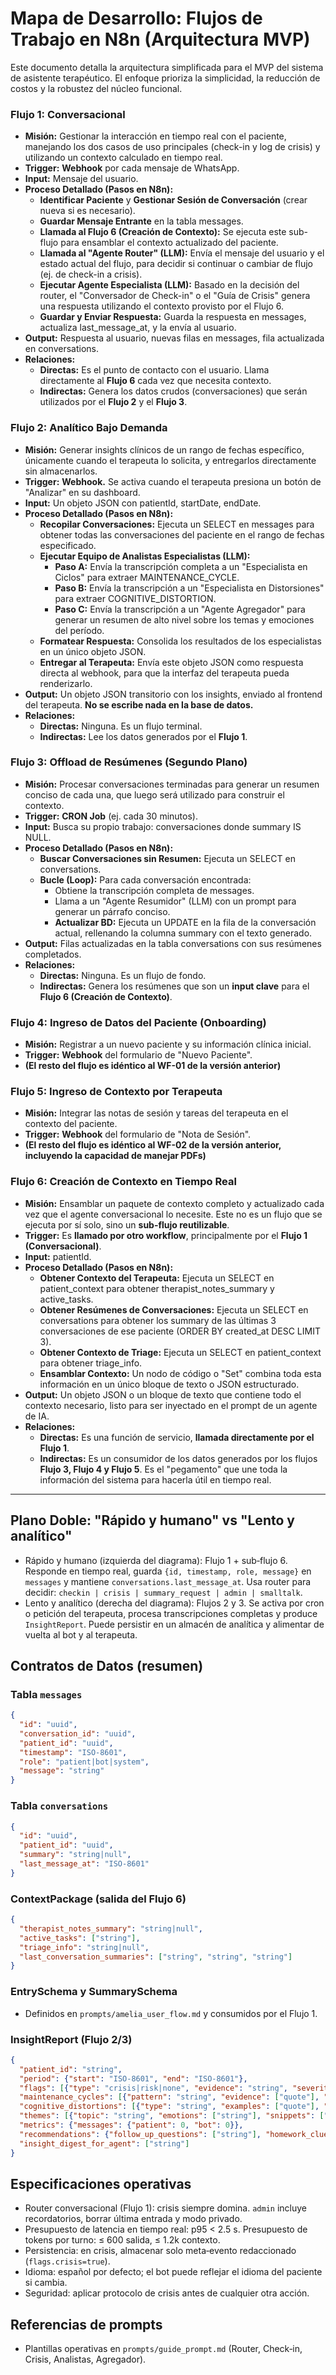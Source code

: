 # **Mapa de Desarrollo: Flujos de Trabajo en N8n (Arquitectura MVP)**

Este documento detalla la arquitectura simplificada para el MVP del sistema de asistente terapéutico. El enfoque prioriza la simplicidad, la reducción de costos y la robustez del núcleo funcional.

### **Flujo 1: Conversacional**

* **Misión:** Gestionar la interacción en tiempo real con el paciente, manejando los dos casos de uso principales (check-in y log de crisis) y utilizando un contexto calculado en tiempo real.  
* **Trigger:** **Webhook** por cada mensaje de WhatsApp.  
* **Input:** Mensaje del usuario.  
* **Proceso Detallado (Pasos en N8n):**  
  * **Identificar Paciente** y **Gestionar Sesión de Conversación** (crear nueva si es necesario).  
  * **Guardar Mensaje Entrante** en la tabla messages.  
  * **Llamada al Flujo 6 (Creación de Contexto):** Se ejecuta este sub-flujo para ensamblar el contexto actualizado del paciente.  
  * **Llamada al "Agente Router" (LLM):** Envía el mensaje del usuario y el estado actual del flujo, para decidir si continuar o cambiar de flujo (ej. de check-in a crisis).  
  * **Ejecutar Agente Especialista (LLM):** Basado en la decisión del router, el "Conversador de Check-in" o el "Guía de Crisis" genera una respuesta utilizando el contexto provisto por el Flujo 6\.  
  * **Guardar y Enviar Respuesta:** Guarda la respuesta en messages, actualiza last\_message\_at, y la envía al usuario.  
* **Output:** Respuesta al usuario, nuevas filas en messages, fila actualizada en conversations.  
* **Relaciones:**  
  * **Directas:** Es el punto de contacto con el usuario. Llama directamente al **Flujo 6** cada vez que necesita contexto.  
  * **Indirectas:** Genera los datos crudos (conversaciones) que serán utilizados por el **Flujo 2** y el **Flujo 3**.

### **Flujo 2: Analítico Bajo Demanda**

* **Misión:** Generar insights clínicos de un rango de fechas específico, únicamente cuando el terapeuta lo solicita, y entregarlos directamente sin almacenarlos.  
* **Trigger:** **Webhook.** Se activa cuando el terapeuta presiona un botón de "Analizar" en su dashboard.  
* **Input:** Un objeto JSON con patientId, startDate, endDate.  
* **Proceso Detallado (Pasos en N8n):**  
  * **Recopilar Conversaciones:** Ejecuta un SELECT en messages para obtener todas las conversaciones del paciente en el rango de fechas especificado.  
  * **Ejecutar Equipo de Analistas Especialistas (LLM):**  
    * **Paso A:** Envía la transcripción completa a un "Especialista en Ciclos" para extraer MAINTENANCE\_CYCLE.  
    * **Paso B:** Envía la transcripción a un "Especialista en Distorsiones" para extraer COGNITIVE\_DISTORTION.  
    * **Paso C:** Envía la transcripción a un "Agente Agregador" para generar un resumen de alto nivel sobre los temas y emociones del período.  
  * **Formatear Respuesta:** Consolida los resultados de los especialistas en un único objeto JSON.  
  * **Entregar al Terapeuta:** Envía este objeto JSON como respuesta directa al webhook, para que la interfaz del terapeuta pueda renderizarlo.  
* **Output:** Un objeto JSON transitorio con los insights, enviado al frontend del terapeuta. **No se escribe nada en la base de datos.**  
* **Relaciones:**  
  * **Directas:** Ninguna. Es un flujo terminal.  
  * **Indirectas:** Lee los datos generados por el **Flujo 1**.

### **Flujo 3: Offload de Resúmenes (Segundo Plano)**

* **Misión:** Procesar conversaciones terminadas para generar un resumen conciso de cada una, que luego será utilizado para construir el contexto.  
* **Trigger:** **CRON Job** (ej. cada 30 minutos).  
* **Input:** Busca su propio trabajo: conversaciones donde summary IS NULL.  
* **Proceso Detallado (Pasos en N8n):**  
  * **Buscar Conversaciones sin Resumen:** Ejecuta un SELECT en conversations.  
  * **Bucle (Loop):** Para cada conversación encontrada:  
    * Obtiene la transcripción completa de messages.  
    * Llama a un "Agente Resumidor" (LLM) con un prompt para generar un párrafo conciso.  
    * **Actualizar BD:** Ejecuta un UPDATE en la fila de la conversación actual, rellenando la columna summary con el texto generado.  
* **Output:** Filas actualizadas en la tabla conversations con sus resúmenes completados.  
* **Relaciones:**  
  * **Directas:** Ninguna. Es un flujo de fondo.  
  * **Indirectas:** Genera los resúmenes que son un **input clave** para el **Flujo 6 (Creación de Contexto)**.

### **Flujo 4: Ingreso de Datos del Paciente (Onboarding)**

* **Misión:** Registrar a un nuevo paciente y su información clínica inicial.  
* **Trigger:** **Webhook** del formulario de "Nuevo Paciente".  
* **(El resto del flujo es idéntico al WF-01 de la versión anterior)**

### **Flujo 5: Ingreso de Contexto por Terapeuta**

* **Misión:** Integrar las notas de sesión y tareas del terapeuta en el contexto del paciente.  
* **Trigger:** **Webhook** del formulario de "Nota de Sesión".  
* **(El resto del flujo es idéntico al WF-02 de la versión anterior, incluyendo la capacidad de manejar PDFs)**

### **Flujo 6: Creación de Contexto en Tiempo Real**

* **Misión:** Ensamblar un paquete de contexto completo y actualizado cada vez que el agente conversacional lo necesite. Este no es un flujo que se ejecuta por sí solo, sino un **sub-flujo reutilizable**.  
* **Trigger:** Es **llamado por otro workflow**, principalmente por el **Flujo 1 (Conversacional)**.  
* **Input:** patientId.  
* **Proceso Detallado (Pasos en N8n):**  
  * **Obtener Contexto del Terapeuta:** Ejecuta un SELECT en patient\_context para obtener therapist\_notes\_summary y active\_tasks.  
  * **Obtener Resúmenes de Conversaciones:** Ejecuta un SELECT en conversations para obtener los summary de las últimas 3 conversaciones de ese paciente (ORDER BY created\_at DESC LIMIT 3).  
  * **Obtener Contexto de Triage:** Ejecuta un SELECT en patient\_context para obtener triage\_info.  
  * **Ensamblar Contexto:** Un nodo de código o "Set" combina toda esta información en un único bloque de texto o JSON estructurado.  
* **Output:** Un objeto JSON o un bloque de texto que contiene todo el contexto necesario, listo para ser inyectado en el prompt de un agente de IA.  
* **Relaciones:**  
  * **Directas:** Es una función de servicio, **llamada directamente por el Flujo 1**.  
  * **Indirectas:** Es un consumidor de los datos generados por los flujos **Flujo 3, Flujo 4 y Flujo 5**. Es el "pegamento" que une toda la información del sistema para hacerla útil en tiempo real.

---

## Plano Doble: "Rápido y humano" vs "Lento y analítico"

- Rápido y humano (izquierda del diagrama): Flujo 1 + sub‑flujo 6. Responde en tiempo real, guarda `{id, timestamp, role, message}` en `messages` y mantiene `conversations.last_message_at`. Usa router para decidir: `checkin | crisis | summary_request | admin | smalltalk`.
- Lento y analítico (derecha del diagrama): Flujos 2 y 3. Se activa por cron o petición del terapeuta, procesa transcripciones completas y produce `InsightReport`. Puede persistir en un almacén de analítica y alimentar de vuelta al bot y al terapeuta.

## Contratos de Datos (resumen)

### Tabla `messages`
```json
{
  "id": "uuid",
  "conversation_id": "uuid",
  "patient_id": "uuid",
  "timestamp": "ISO-8601",
  "role": "patient|bot|system",
  "message": "string"
}
```

### Tabla `conversations`
```json
{
  "id": "uuid",
  "patient_id": "uuid",
  "summary": "string|null",
  "last_message_at": "ISO-8601"
}
```

### ContextPackage (salida del Flujo 6)
```json
{
  "therapist_notes_summary": "string|null",
  "active_tasks": ["string"],
  "triage_info": "string|null",
  "last_conversation_summaries": ["string", "string", "string"]
}
```

### EntrySchema y SummarySchema
- Definidos en `prompts/amelia_user_flow.md` y consumidos por el Flujo 1.

### InsightReport (Flujo 2/3)
```json
{
  "patient_id": "string",
  "period": {"start": "ISO-8601", "end": "ISO-8601"},
  "flags": [{"type": "crisis|risk|none", "evidence": "string", "severity": "low|medium|high"}],
  "maintenance_cycles": [{"pattern": "string", "evidence": ["quote"], "confidence": 0.0}],
  "cognitive_distortions": [{"type": "string", "examples": ["quote"], "confidence": 0.0}],
  "themes": [{"topic": "string", "emotions": ["string"], "snippets": ["quote"]}],
  "metrics": {"messages": {"patient": 0, "bot": 0}},
  "recommendations": {"follow_up_questions": ["string"], "homework_clues": ["string"]},
  "insight_digest_for_agent": ["string"]
}
```

## Especificaciones operativas

- Router conversacional (Flujo 1): crisis siempre domina. `admin` incluye recordatorios, borrar última entrada y modo privado.
- Presupuesto de latencia en tiempo real: p95 < 2.5 s. Presupuesto de tokens por turno: ≤ 600 salida, ≤ 1.2k contexto.
- Persistencia: en crisis, almacenar solo meta‑evento redaccionado (`flags.crisis=true`).
- Idioma: español por defecto; el bot puede reflejar el idioma del paciente si cambia.
- Seguridad: aplicar protocolo de crisis antes de cualquier otra acción.

## Referencias de prompts

- Plantillas operativas en `prompts/guide_prompt.md` (Router, Check‑in, Crisis, Analistas, Agregador).
